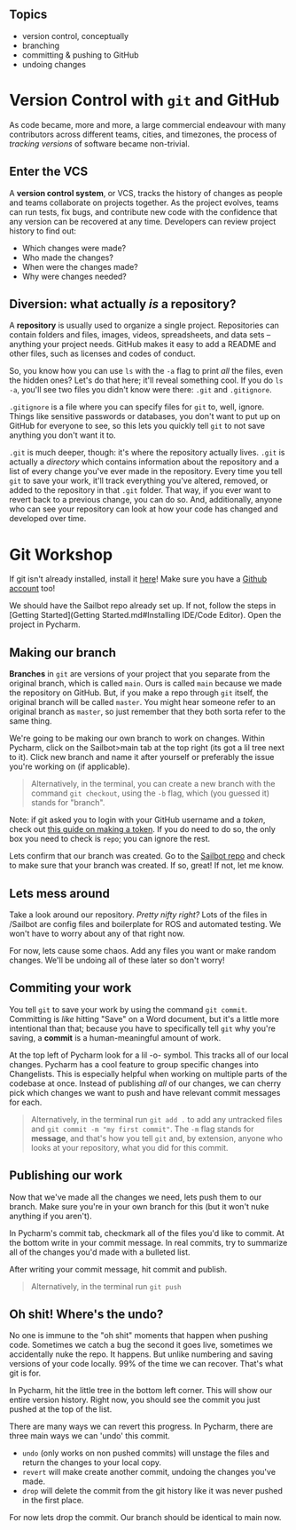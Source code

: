 ## Topics

* version control, conceptually
* branching
* committing & pushing to GitHub
* undoing changes

# Version Control with `git` and GitHub

As code became, more and more, a large commercial endeavour with many contributors across different teams, cities, and timezones, the process of *tracking versions* of software became non-trivial.

## Enter the VCS

A **version control system**, or VCS, tracks the history of changes as people and teams collaborate on projects together. As the project evolves, teams can run tests, fix bugs, and contribute new code with the confidence that any version can be recovered at any time. Developers can review project history to find out:

* Which changes were made?
* Who made the changes?
* When were the changes made?
* Why were changes needed?

## Diversion: what actually *is* a repository?

A **repository** is usually used to organize a single project. Repositories can contain folders and files, images, videos, spreadsheets, and data sets – anything your project needs. GitHub makes it easy to add a README and other files, such as licenses and codes of conduct. 

So, you know how you can use `ls` with the `-a` flag to print *all* the files, even the hidden ones? Let's do that here; it'll reveal something cool. If you do `ls -a`, you'll see two files you didn't know were there: `.git` and `.gitignore`.

`.gitignore` is a file where you can specify files for `git` to, well, ignore. Things like sensitive passwords or databases, you don't want to put up on GitHub for everyone to see, so this lets you quickly tell `git` to not save anything you don't want it to.

`.git` is much deeper, though: it's where the repository actually lives. `.git` is actually a *directory* which contains information about the repository and a list of every change you've ever made in the repository. Every time you tell `git` to save your work, it'll track everything you've altered, removed, or added to the repository in that `.git` folder. That way, if you ever want to revert back to a previous change, you can do so. And, additionally, anyone who can see your repository can look at how your code has changed and developed over time.

# Git Workshop

If git isn't already installed, install it [here](https://git-scm.com/downloads)! Make sure you have a [Github account](https://github.com/) too!

We should have the Sailbot repo already set up. If not, follow the steps in [Getting Started](Getting Started.md#Installing IDE/Code Editor). Open the project in Pycharm.

## Making our branch

**Branches** in `git` are versions of your project that you separate from the original branch, which is called `main`. Ours is called `main` because we made the repository on GitHub. But, if you make a repo through `git` itself, the original branch will be called `master`. You might hear someone refer to an original branch as `master`, so just remember that they both sorta refer to the same thing.

We're going to be making our own branch to work on changes. Within Pycharm, click on the Sailbot>main tab at the top right (its got a lil tree next to it). Click new branch and name it after yourself or preferably the issue you're working on (if applicable). 

> Alternatively, in the terminal, you can create a new branch with the command `git checkout`, using the `-b` flag, which (you guessed it) stands for "branch".

Note: if git asked you to login with your GitHub username and a _token_, check out [this guide on making a token](https://help.github.com/en/github/authenticating-to-github/creating-a-personal-access-token-for-the-command-line). If you do need to do so, the only box you need to check is `repo`; you can ignore the rest.

Lets confirm that our branch was created. Go to the [Sailbot repo](https://github.com/PittSailbot/Sailbot/branches) and check to make sure that your branch was created. If so, great! If not, let me know.

## Lets mess around

Take a look around our repository. *Pretty nifty right?* Lots of the files in /Sailbot are config files and boilerplate for ROS and automated testing. We won't have to worry about any of that right now.

For now, lets cause some chaos. Add any files you want or make random changes. We'll be undoing all of these later so don't worry!

## Commiting your work

You tell `git` to save your work by using the command `git commit`. Committing is *like* hitting "Save" on a Word document, but it's a little more intentional than that; because you have to specifically tell `git` why you're saving, a **commit** is a human-meaningful amount of work. 

At the top left of Pycharm look for a lil -o- symbol. This tracks all of our local changes. Pycharm has a cool feature to group specific changes into Changelists. This is especially helpful when working on multiple parts of the codebase at once. Instead of publishing *all* of our changes, we can cherry pick which changes we want to push and have relevant commit messages for each.

> Alternatively, in the terminal run `git add .` to add any untracked files and `git commit -m "my first commit"`. The `-m` flag stands for **message**, and that's how you tell `git` and, by extension, anyone who looks at your repository, what you did for this commit. 


## Publishing our work

Now that we've made all the changes we need, lets push them to our branch. Make sure you're in your own branch for this (but it won't nuke anything if you aren't). 

In Pycharm's commit tab, checkmark all of the files you'd like to commit. At the bottom write in your commit message. In real commits, try to summarize all of the changes you'd made with a bulleted list.

After writing your commit message, hit commit and publish. 

> Alternatively, in the terminal run `git push`


## Oh shit! Where's the undo?

No one is immune to the "oh shit" moments that happen when pushing code. Sometimes we catch a bug the second it goes live, sometimes we accidentally nuke the repo. It happens. But unlike numbering and saving versions of your code locally. 99% of the time we can recover. That's what git is for.

In Pycharm, hit the little tree in the bottom left corner. This will show our entire version history. Right now, you should see the commit you just pushed at the top of the list.

There are many ways we can revert this progress. In Pycharm, there are three main ways we can 'undo' this commit. 
- `undo` (only works on non pushed commits) will unstage the files and return the changes to your local copy.
- `revert` will make create another commit, undoing the changes you've made. 
- `drop` will delete the commit from the git history like it was never pushed in the first place.

For now lets drop the commit. Our branch should be identical to main now.
